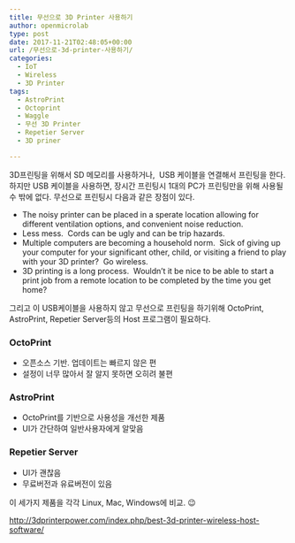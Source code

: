 ```yaml
---
title: 무선으로 3D Printer 사용하기
author: openmicrolab
type: post
date: 2017-11-21T02:48:05+00:00
url: /무선으로-3d-printer-사용하기/
categories:
  - IoT
  - Wireless
  - 3D Printer
tags:
  - AstroPrint
  - Octoprint
  - Waggle
  - 무선 3D Printer
  - Repetier Server
  - 3D priner

---
```

3D프린팅을 위해서 SD 메모리를 사용하거나,  USB 케이블을 연결해서 프린팅을 한다. 하지만 USB 케이블을 사용하면, 장시간 프린팅시 1대의 PC가 프린팅만을 위해 사용될 수 밖에 없다. 무선으로 프린팅시 다음과 같은 장점이 있다.

  * The noisy printer can be placed in a sperate location allowing for different ventilation options, and convenient noise reduction.
  * Less mess.  Cords can be ugly and can be trip hazards.
  * Multiple computers are becoming a household norm.  Sick of giving up your computer for your significant other, child, or visiting a friend to play with your 3D printer?  Go wireless.
  * 3D printing is a long process.  Wouldn’t it be nice to be able to start a print job from a remote location to be completed by the time you get home?

그리고 이 USB케이블을 사용하지 않고 무선으로 프린팅을 하기위해 OctoPrint, AstroPrint, Repetier Server등의 Host 프로그램이 필요하다.

### OctoPrint

  * 오픈소스 기반. 업데이트는 빠르지 않은 편
  * 설정이 너무 많아서 잘 알지 못하면 오히려 불편

### AstroPrint

  * OctoPrint를 기반으로 사용성을 개선한 제품
  * UI가 간단하여 일반사용자에게 알맞음

### Repetier Server

  * UI가 괜찮음
  * 무료버전과 유료버전이 있음

이 세가지 제품을 각각 Linux, Mac, Windows에 비교. 😉

http://3dprinterpower.com/index.php/best-3d-printer-wireless-host-software/